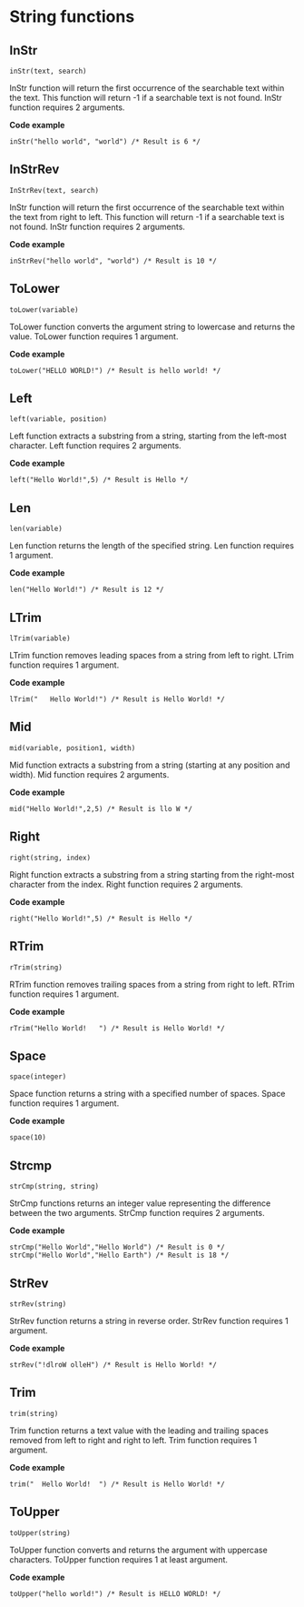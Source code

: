 # String functions
## InStr
`inStr(text, search)`

InStr function will return the first occurrence of the searchable text within the text. This function will return -1 if a searchable text is not found. InStr function requires 2 arguments.

**Code example**

```
inStr("hello world", "world") /* Result is 6 */
```

## InStrRev
`InStrRev(text, search)`

InStr function will return the first occurrence of the searchable text within the text from right to left. This function will return -1 if a searchable text is not found. InStr function requires 2 arguments.

**Code example**

```
inStrRev("hello world", "world") /* Result is 10 */
```

## ToLower
`toLower(variable)`

ToLower function converts the argument string to lowercase and returns the value. ToLower function requires 1 argument.

**Code example**

```
toLower("HELLO WORLD!") /* Result is hello world! */
```

## Left
`left(variable, position)`

Left function extracts a substring from a string, starting from the left-most character. Left function requires 2 arguments.

**Code example**

```
left("Hello World!",5) /* Result is Hello */
```

## Len
`len(variable)`

Len function returns the length of the specified string. Len function requires 1 argument.

**Code example**

```
len("Hello World!") /* Result is 12 */
```

## LTrim
`lTrim(variable)`

LTrim function removes leading spaces from a string from left to right. LTrim function requires 1 argument.

**Code example**

```
lTrim("   Hello World!") /* Result is Hello World! */
```

## Mid
`mid(variable, position1, width)`

Mid function extracts a substring from a string (starting at any position and width). Mid function requires 2 arguments.

**Code example**

```
mid("Hello World!",2,5) /* Result is llo W */
```

## Right
`right(string, index)`

Right function extracts a substring from a string starting from the right-most character from the index. Right function requires 2 arguments.

**Code example**

```
right("Hello World!",5) /* Result is Hello */
```

## RTrim
`rTrim(string)`

RTrim function removes trailing spaces from a string from right to left. RTrim function requires 1 argument.

**Code example**

```
rTrim("Hello World!   ") /* Result is Hello World! */
```

## Space
`space(integer)`

Space function returns a string with a specified number of spaces. Space function requires 1 argument.

**Code example**

```space(10)```

## Strcmp
`strCmp(string, string)`

StrCmp functions returns an integer value representing the difference between the two arguments. StrCmp function requires 2 arguments.

**Code example**

```
strCmp("Hello World","Hello World") /* Result is 0 */
strCmp("Hello World","Hello Earth") /* Result is 18 */
```

## StrRev
`strRev(string)`

StrRev function returns a string in reverse order. StrRev function requires 1 argument.

**Code example**

```
strRev("!dlroW olleH") /* Result is Hello World! */
```

## Trim
`trim(string)`

Trim function returns a text value with the leading and trailing spaces removed from left to right and right to left. Trim function requires 1 argument.

**Code example**

```
trim("  Hello World!  ") /* Result is Hello World! */
```
## ToUpper
`toUpper(string)`

ToUpper function converts and returns the argument with uppercase characters. ToUpper function requires 1 at least argument.

**Code example**

```
toUpper("hello world!") /* Result is HELLO WORLD! */
```
